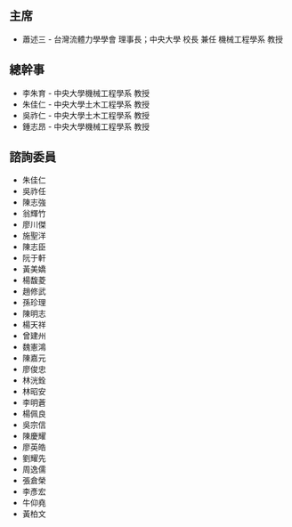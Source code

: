 
## 主席

- 蕭述三 - 台灣流體力學學會 理事長；中央大學 校長 兼任 機械工程學系 教授

## 總幹事

- 李朱育 - 中央大學機械工程學系 教授  
- 朱佳仁 - 中央大學土木工程學系 教授  
- 吳祚仁 - 中央大學土木工程學系 教授  
- 鍾志昂 - 中央大學機械工程學系 教授

## 諮詢委員

- 朱佳仁
- 吳祚任
- 陳志強
- 翁輝竹
- 廖川傑
- 施聖洋
- 陳志臣
- 阮于軒
- 黃美嬌
- 楊馥菱
- 趙修武
- 孫珍理
- 陳明志
- 楊天祥
- 曾建州
- 魏憲鴻
- 陳嘉元
- 廖俊忠
- 林洸銓
- 林昭安
- 李明蒼
- 楊佩良
- 吳宗信
- 陳慶耀
- 廖英皓
- 劉耀先
- 周逸儒
- 張倉榮
- 李彥宏
- 牛仰堯
- 黃柏文
